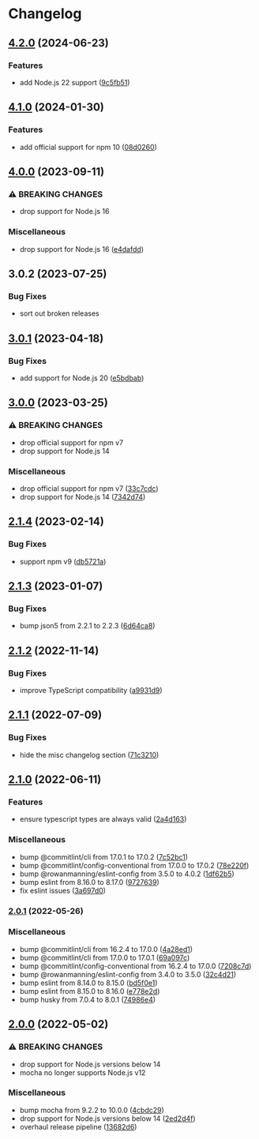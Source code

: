 # Changelog

## [4.2.0](https://github.com/rowanmanning/require-first/compare/v4.1.0...v4.2.0) (2024-06-23)


### Features

* add Node.js 22 support ([9c5fb51](https://github.com/rowanmanning/require-first/commit/9c5fb51faec2fc65531c2f3646765c3345d97f33))

## [4.1.0](https://github.com/rowanmanning/require-first/compare/v4.0.0...v4.1.0) (2024-01-30)


### Features

* add official support for npm 10 ([08d0260](https://github.com/rowanmanning/require-first/commit/08d0260e8b0110ab6f8012a7371a94e8e6f86b18))

## [4.0.0](https://github.com/rowanmanning/require-first/compare/v3.0.2...v4.0.0) (2023-09-11)


### ⚠ BREAKING CHANGES

* drop support for Node.js 16

### Miscellaneous

* drop support for Node.js 16 ([e4dafdd](https://github.com/rowanmanning/require-first/commit/e4dafdd00bf225d8c697c20786c15bb44135f96f))

## 3.0.2 (2023-07-25)


### Bug Fixes

* sort out broken releases

## [3.0.1](https://github.com/rowanmanning/require-first/compare/v3.0.0...v3.0.1) (2023-04-18)


### Bug Fixes

* add support for Node.js 20 ([e5bdbab](https://github.com/rowanmanning/require-first/commit/e5bdbab4d09192996117c38b793b33e7e6058561))

## [3.0.0](https://github.com/rowanmanning/require-first/compare/v2.1.4...v3.0.0) (2023-03-25)


### ⚠ BREAKING CHANGES

* drop official support for npm v7
* drop support for Node.js 14

### Miscellaneous

* drop official support for npm v7 ([33c7cdc](https://github.com/rowanmanning/require-first/commit/33c7cdc570633a7bc8089a327cb8c24fda112072))
* drop support for Node.js 14 ([7342d74](https://github.com/rowanmanning/require-first/commit/7342d74b82316e76d990cd58faabf85a2fc0f09d))

## [2.1.4](https://github.com/rowanmanning/require-first/compare/v2.1.3...v2.1.4) (2023-02-14)


### Bug Fixes

* support npm v9 ([db5721a](https://github.com/rowanmanning/require-first/commit/db5721a63e8329e637704598f63200d0dbe27d5b))

## [2.1.3](https://github.com/rowanmanning/require-first/compare/v2.1.2...v2.1.3) (2023-01-07)


### Bug Fixes

* bump json5 from 2.2.1 to 2.2.3 ([6d64ca8](https://github.com/rowanmanning/require-first/commit/6d64ca8d1d60950a0666894698ab7e42706b4d0d))

## [2.1.2](https://github.com/rowanmanning/require-first/compare/v2.1.1...v2.1.2) (2022-11-14)


### Bug Fixes

* improve TypeScript compatibility ([a9931d9](https://github.com/rowanmanning/require-first/commit/a9931d9b107645c36b2c4ec645987cb57e3b4292))

## [2.1.1](https://github.com/rowanmanning/require-first/compare/v2.1.0...v2.1.1) (2022-07-09)


### Bug Fixes

* hide the misc changelog section ([71c3210](https://github.com/rowanmanning/require-first/commit/71c3210a328eb79058c0cec25f99cee43f38924e))

## [2.1.0](https://github.com/rowanmanning/require-first/compare/v2.0.1...v2.1.0) (2022-06-11)


### Features

* ensure typescript types are always valid ([2a4d163](https://github.com/rowanmanning/require-first/commit/2a4d1634f4f61f9027a95e293f1d1a24da67b457))


### Miscellaneous

* bump @commitlint/cli from 17.0.1 to 17.0.2 ([7c52bc1](https://github.com/rowanmanning/require-first/commit/7c52bc124951974b46fd237835c711ce9dcbbf46))
* bump @commitlint/config-conventional from 17.0.0 to 17.0.2 ([78e220f](https://github.com/rowanmanning/require-first/commit/78e220ff6fc18c0027cdfbe3ea63681b20e96efa))
* bump @rowanmanning/eslint-config from 3.5.0 to 4.0.2 ([1df62b5](https://github.com/rowanmanning/require-first/commit/1df62b52570321242de279d1a283e76d0fcdb5ab))
* bump eslint from 8.16.0 to 8.17.0 ([9727639](https://github.com/rowanmanning/require-first/commit/972763962f5a1fa611bf05537ee56b663988fab6))
* fix eslint issues ([3a697d0](https://github.com/rowanmanning/require-first/commit/3a697d034e79315dbdab324e46cf39790638c248))

### [2.0.1](https://github.com/rowanmanning/require-first/compare/v2.0.0...v2.0.1) (2022-05-26)


### Miscellaneous

* bump @commitlint/cli from 16.2.4 to 17.0.0 ([4a28ed1](https://github.com/rowanmanning/require-first/commit/4a28ed1b18ad09f0dd7922d740e45298e3498c5d))
* bump @commitlint/cli from 17.0.0 to 17.0.1 ([69a097c](https://github.com/rowanmanning/require-first/commit/69a097cd30fb7197579289cbe9f8a78599e16273))
* bump @commitlint/config-conventional from 16.2.4 to 17.0.0 ([7208c7d](https://github.com/rowanmanning/require-first/commit/7208c7de05c2367ea3b5af6351816ed07512f233))
* bump @rowanmanning/eslint-config from 3.4.0 to 3.5.0 ([32c4d21](https://github.com/rowanmanning/require-first/commit/32c4d213f0ed0d60609d7cca8c60ef9c823999fb))
* bump eslint from 8.14.0 to 8.15.0 ([bd5f0e1](https://github.com/rowanmanning/require-first/commit/bd5f0e112a1523d03dab7fb00eb81ba5043b08ec))
* bump eslint from 8.15.0 to 8.16.0 ([e778e2d](https://github.com/rowanmanning/require-first/commit/e778e2d2e8e9a5e1861ff319adbb45fe5ade9cde))
* bump husky from 7.0.4 to 8.0.1 ([74986e4](https://github.com/rowanmanning/require-first/commit/74986e46a59ff127cfd6dbed08a33db4f6b1b7a6))

## [2.0.0](https://github.com/rowanmanning/require-first/compare/v1.2.0...v2.0.0) (2022-05-02)


### ⚠ BREAKING CHANGES

* drop support for Node.js versions below 14
* mocha no longer supports Node.js v12

### Miscellaneous

* bump mocha from 9.2.2 to 10.0.0 ([4cbdc29](https://github.com/rowanmanning/require-first/commit/4cbdc294d1d0b1073cc5b00062b889d286b5fc01))
* drop support for Node.js versions below 14 ([2ed2d4f](https://github.com/rowanmanning/require-first/commit/2ed2d4f28d2a6685f56937950f5de20b0359f4c4))
* overhaul release pipeline ([13682d6](https://github.com/rowanmanning/require-first/commit/13682d61abca0755d1155d0aa2f9a3e9e59235a0))
